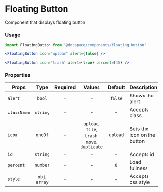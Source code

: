 # Floating Button

Component that displays floating button

### Usage

```js
import FloatingButton from "@docspace/components/floating-button";
```

```jsx
<FloatingButton icon="upload" alert={false} />
```

```jsx
<FloatingButton icon="trash" alert={true} percent={45} />
```

### Properties

| Props       |      Type      | Required |                     Values                     | Default  | Description                 |
| ----------- | :------------: | :------: | :--------------------------------------------: | :------: | --------------------------- |
| `alert`     |     `bool`     |    -     |                       -                        | `false`  | Shows the alert             |
| `className` |    `string`    |    -     |                       -                        |    -     | Accepts class               |
| `icon`      |    `oneOf`     |    -     | `upload`, `file`, `trash`, `move`, `duplicate` | `upload` | Sets the icon on the button |
| `id`        |    `string`    |    -     |                       -                        |    -     | Accepts id                  |
| `percent`   |    `number`    |    -     |                       -                        |   `0`    | Load fullness               |
| `style`     | `obj`, `array` |    -     |                       -                        |    -     | Accepts css style           |
